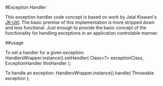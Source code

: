 #Exception Handler

This exception handler code concept is based on work by Jalal Kiswani's [JK-Util](https://github.com/kiswanij/jk-util). The basic premise of this implementation is more stripped down and less functional. Just enough to provide the basic concept of the functionality for handling exceptions in an application controlable manner.

##usage

To set a handler for a given exception: 
	HandlersWrapper.instance().setHandler( Class<?> exceptionClass, ExceptionHandler thisHandler );
	
To handle an exception:
	HandlersWrapper.instance().handle( Throwable exception );
